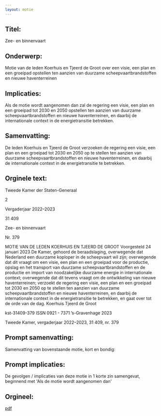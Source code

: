 ```yaml
---
layout: motie
---
```

## Titel:
Zee- en binnenvaart
## Onderwerp:
Motie van de leden Koerhuis en Tjeerd de Groot over een visie, een plan en een groeipad opstellen ten aanzien van duurzame scheepvaartbrandstoffen en nieuwe haventerreinen
## Implicaties:

Als de motie wordt aangenomen dan zal de regering een visie, een plan en een groeipad tot 2030 en 2050 opstellen ten aanzien van duurzame scheepvaartbrandstoffen en nieuwe haventerreinen, en daarbij de internationale context in de energietransitie betrekken.
## Samenvatting:

De leden Koerhuis en Tjeerd de Groot verzoeken de regering een visie, een plan en een groeipad tot 2030 en 2050 op te stellen ten aanzien van duurzame scheepvaartbrandstoffen en nieuwe haventerreinen, en daarbij de internationale context in de energietransitie te betrekken.
## Orginele text:


Tweede Kamer der Staten-Generaal

2

Vergaderjaar 2022–2023

31 409

Zee- en binnenvaart

Nr. 379

MOTIE VAN DE LEDEN KOERHUIS EN TJEERD DE GROOT
Voorgesteld 24 januari 2023
De Kamer,
gehoord de beraadslaging,
overwegende dat Nederland een duurzame koploper in de scheepvaart wil
zijn;
overwegende dat dit vraagt om een visie, een plan en een groeipad voor
de productie, opslag en het transport van duurzame scheepvaartbrandstoffen en de productie en import van noodzakelijke duurzame energie in
internationale context;
overwegende dat dit tevens vraagt om de ontwikkeling van nieuwe
haventerreinen;
verzoekt de regering een visie, een plan en een groeipad tot 2030 en 2050
op te stellen ten aanzien van duurzame scheepvaartbrandstoffen en
nieuwe haventerreinen, en daarbij de internationale context in de
energietransitie te betrekken,
en gaat over tot de orde van de dag.
Koerhuis
Tjeerd de Groot

kst-31409-379
ISSN 0921 - 7371
’s-Gravenhage 2023

Tweede Kamer, vergaderjaar 2022–2023, 31 409, nr. 379


## Prompt samenvatting:
Samenvatting van bovenstaande motie, kort en bondig:


## Prompt implicaties:
De gevolgen / implicaties van deze motie in 1 korte zin samengevat, beginnend met 'Als de motie wordt aangenomen dan' 

## Orgineel:
[pdf](https://gegevensmagazijn.tweedekamer.nl/OData/v4/2.0/Document(84c38691-5dcc-45eb-a288-d0c9faf71af4)/resource)
